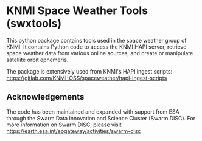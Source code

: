 # KNMI Space Weather Tools (swxtools)
This python package contains tools used in the space weather group of KNMI. It contains Python code to access the KNMI HAPI server, retrieve space weather data from various online sources, and create or manipulate satellite orbit ephemeris.

The package is extensively used from KNMI's HAPI ingest scripts:
https://gitlab.com/KNMI-OSS/spaceweather/hapi-ingest-scripts

## Acknowledgements
The code has been maintained and expanded with support from ESA through the Swarm Data Innovation and Science Cluster (Swarm DISC). For more information on Swarm DISC, please visit https://earth.esa.int/eogateway/activities/swarm-disc

